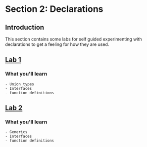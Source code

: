 # Section 2: Declarations

## Introduction

This section contains some labs for self guided experimenting with declarations to get a feeling
for how they are used.

## [Lab 1](lab1)
### What you'll learn
	- Union types
	- Interfaces
	- function definitions

## [Lab 2](lab2)
### What you'll learn
	- Generics
	- Interfaces
	- function definitions
